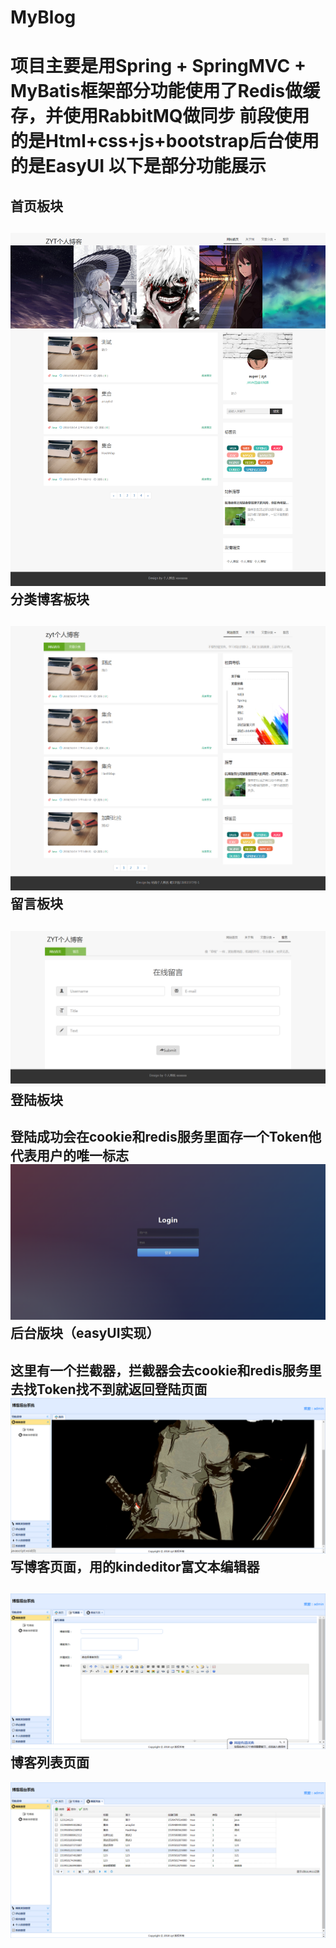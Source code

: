 # MyBlog
项目主要是用Spring + SpringMVC + MyBatis框架部分功能使用了Redis做缓存，并使用RabbitMQ做同步
前段使用的是Html+css+js+bootstrap后台使用的是EasyUI
以下是部分功能展示
===
首页板块
---
![xxx](https://github.com/zytKing/MyBlog/blob/master/images/show1.png)
分类博客板块
---
![xxx](https://github.com/zytKing/MyBlog/blob/master/images/show3.png)
留言板块
---
![xxx](https://github.com/zytKing/MyBlog/blob/master/images/show2.png)
登陆板块
---
登陆成功会在cookie和redis服务里面存一个Token他代表用户的唯一标志
![xxx](https://github.com/zytKing/MyBlog/blob/master/images/show4.png)
后台版块（easyUI实现）
---
这里有一个拦截器，拦截器会去cookie和redis服务里去找Token找不到就返回登陆页面
![xxx](https://github.com/zytKing/MyBlog/blob/master/images/show5.png)
写博客页面，用的kindeditor富文本编辑器
---
![xxx](https://github.com/zytKing/MyBlog/blob/master/images/show6.png)
博客列表页面
---
![xxx](https://github.com/zytKing/MyBlog/blob/master/images/show7.png)
